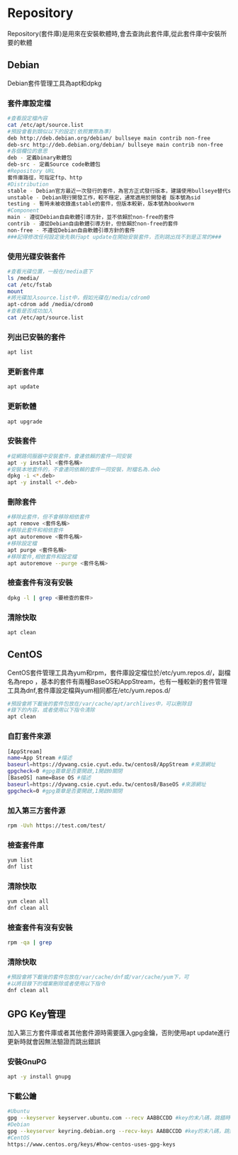 # Repository

Repository(套件庫)是用來在安裝軟體時,會去查詢此套件庫,從此套件庫中安裝所要的軟體 

## Debian

Debian套件管理工具為apt和dpkg

### 套件庫設定檔

```bash
#查看設定檔內容
cat /etc/apt/source.list 
#預設會看到類似以下的設定(依照實際為準)
deb http://deb.debian.org/debian/ bullseye main contrib non-free
deb-src http://deb.debian.org/debian/ bullseye main contrib non-free
#各個欄位的意思
deb - 定義binary軟體包
deb-src - 定義Source code軟體包
#Repository URL
套件庫路徑，可指定ftp、http
#Distribution
stable - Debian官方最近一次發行的套件，為官方正式發行版本，建議使用bullseye替代stable，避免下個版本釋出時出現錯誤
unstable - Debian現行開發工作，較不穩定，通常適用於開發者 版本號為sid
testing - 暫時未被收錄進stable的套件，但版本較新，版本號為bookworm
#Component
main - 遵從Debian自由軟體引導方針，並不依賴於non-free的套件
contrib - 遵從Debian自由軟體引導方針，但依賴於non-free的套件
non-free - 不遵從Debian自由軟體引導方針的套件
###記得修改任何設定後先執行apt update在開始安裝套件，否則跳出找不到是正常的###
```

### 使用光碟安裝套件 ##

```bash
#查看光碟位置，一般在/media底下
ls /media/
cat /etc/fstab
mount
#將光碟加入source.list中，假如光碟在/media/cdrom0
apt-cdrom add /media/cdrom0
#查看是否成功加入
cat /etc/apt/source.list
```

### 列出已安裝的套件

```bash
apt list
```

### 更新套件庫

```bash
apt update
```

### 更新軟體

```bash
apt upgrade
```

### 安裝套件

```bash
#從網路伺服器中安裝套件，會連依賴的套件一同安裝
apt -y install <套件名稱>
#安裝本地套件的，不會連同依賴的套件一同安裝，附檔名為.deb
dpkg -i <*.deb>
apt -y install <*.deb>
```

### 刪除套件 ###
```bash
#移除此套件，但不會移除相依套件
apt remove <套件名稱>
#移除此套件和相依套件
apt autoremove <套件名稱>
#移除設定檔
apt purge <套件名稱>
#移除套件,相依套件和設定檔
apt autoremove --purge <套件名稱>
```
### 檢查套件有沒有安裝

```bash
dpkg -l | grep <要檢查的套件>
```

### 清除快取

```bash
apt clean
```

## CentOS

CentOS套件管理工具為yum和rpm，套件庫設定檔位於/etc/yum.repos.d/，副檔名為repo ，基本的套件有兩種BaseOS和AppStream，也有一種較新的套件管理工具為dnf,套件庫設定檔與yum相同都在/etc/yum.repos.d/

```bash
#預設會將下載後的套件包放在/var/cache/apt/archlives中，可以刪除目
#錄下的內容，或者使用以下指令清除
apt clean
```

### 自訂套件來源

```bash
[AppStream] 
name=App Stream #描述 
baseurl=https://dywang.csie.cyut.edu.tw/centos8/AppStream #來源網址 
gpgcheck=0 #gpg簽章是否要開啟,1開啟0關閉 
[BaseOS] name=Base OS #描述 
baseurl=https://dywang.csie.cyut.edu.tw/centos8/BaseOS #來源網址 
gpgcheck=0 #gpg簽章是否要開啟,1開啟0關閉
```

### 加入第三方套件源 ###

```bash
rpm -Uvh https://test.com/test/
```


### 檢查套件庫

```bash
yum list
dnf list
```

### 清除快取

```bash
yum clean all
dnf clean all
```

### 檢查套件有沒有安裝

```bash
rpm -qa | grep
```

### 清除快取

```bash
#預設會將下載後的套件包放在/var/cache/dnf或/var/cache/yum下，可
#以將目錄下的檔案刪除或者使用以下指令
dnf clean all
```

## GPG Key管理

加入第三方套件庫或者其他套件源時需要匯入gpg金鑰，否則使用apt update進行更新時就會因無法驗證而跳出錯誤

### 安裝GnuPG

```bash
apt -y install gnupg
```

### 下載公鑰

```bash
#Ubuntu
gpg --keyserver keyserver.ubuntu.com --recv AABBCCDD #key的末八碼，跳錯時會顯示
#Debian
gpg --keyserver keyring.debian.org --recv-keys AABBCCDD #key的末八碼，跳錯時會顯示
#CentOS
https://www.centos.org/keys/#how-centos-uses-gpg-keys
```
